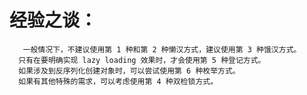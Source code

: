 # 经验之谈：
       一般情况下，不建议使用第 1 种和第 2 种懒汉方式，建议使用第 3 种饿汉方式。
      只有在要明确实现 lazy loading 效果时，才会使用第 5 种登记方式。
      如果涉及到反序列化创建对象时，可以尝试使用第 6 种枚举方式。
      如果有其他特殊的需求，可以考虑使用第 4 种双检锁方式。